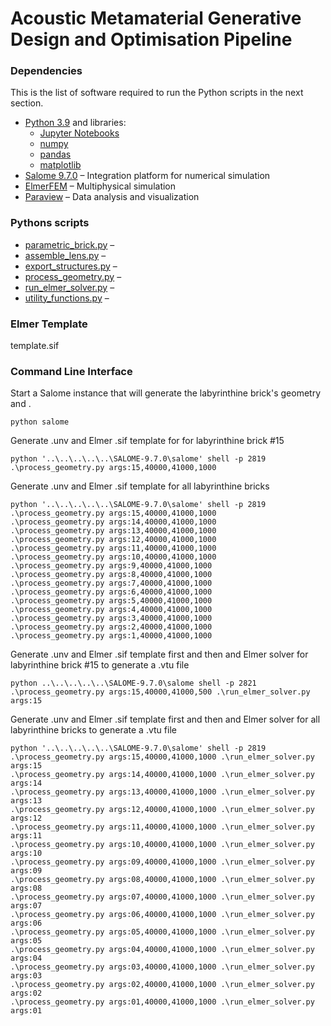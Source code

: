 # Acoustic Metamaterial Generative Design and Optimisation Pipeline



### Dependencies 

This is the list of software required to run the Python scripts in the next section. 

* [Python 3.9](https://www.python.org/) and libraries:
  * [Jupyter Notebooks](https://www.python.org/)
  * [numpy](https://www.python.org/)
  * [pandas](https://www.python.org/)
  * [matplotlib](https://www.python.org/)
* [Salome 9.7.0](https://salome-platform.org/) – Integration platform for numerical simulation
* [ElmerFEM](http://www.csc.fi/elmer) – Multiphysical simulation
* [Paraview](https://www.paraview.org/) – Data analysis and visualization 


### Pythons scripts

* [parametric_brick.py](https://github.com/frantic0/ammgdop/blob/main/parametric_brick.py) –
* [assemble_lens.py](https://github.com/frantic0/ammgdop/blob/main/assemble_lens.py) –
* [export_structures.py](https://github.com/frantic0/ammgdop/blob/main/export_structures.py) – 
* [process_geometry.py](https://github.com/frantic0/ammgdop/blob/main/process_geometry.py) –
* [run_elmer_solver.py](https://github.com/frantic0/ammgdop/blob/main/run_elmer_solver.py) – 
* [utility_functions.py](https://github.com/frantic0/ammgdop/blob/main/utility_functions.py) –

### Elmer Template

template.sif 

### Command Line Interface

Start a Salome instance that will generate the labyrinthine brick's geometry and . 

```
python salome
```

Generate .unv and Elmer .sif template for for labyrinthine brick #15 

```
python '..\..\..\..\..\SALOME-9.7.0\salome' shell -p 2819 .\process_geometry.py args:15,40000,41000,1000 
```


Generate .unv and Elmer .sif template for all labyrinthine bricks

```
python '..\..\..\..\..\SALOME-9.7.0\salome' shell -p 2819 
.\process_geometry.py args:15,40000,41000,1000 
.\process_geometry.py args:14,40000,41000,1000 
.\process_geometry.py args:13,40000,41000,1000 
.\process_geometry.py args:12,40000,41000,1000 
.\process_geometry.py args:11,40000,41000,1000 
.\process_geometry.py args:10,40000,41000,1000 
.\process_geometry.py args:9,40000,41000,1000 
.\process_geometry.py args:8,40000,41000,1000 
.\process_geometry.py args:7,40000,41000,1000 
.\process_geometry.py args:6,40000,41000,1000 
.\process_geometry.py args:5,40000,41000,1000 
.\process_geometry.py args:4,40000,41000,1000 
.\process_geometry.py args:3,40000,41000,1000 
.\process_geometry.py args:2,40000,41000,1000 
.\process_geometry.py args:1,40000,41000,1000
```


Generate .unv and Elmer .sif template first and then and Elmer solver for labyrinthine brick #15 to generate a .vtu file  

```
python ..\..\..\..\..\SALOME-9.7.0\salome shell -p 2821 .\process_geometry.py args:15,40000,41000,500 .\run_elmer_solver.py args:15
```


Generate .unv and Elmer .sif template first and then and Elmer solver for all labyrinthine bricks to generate a .vtu file

```
python '..\..\..\..\..\SALOME-9.7.0\salome' shell -p 2819 
.\process_geometry.py args:15,40000,41000,1000 .\run_elmer_solver.py args:15 
.\process_geometry.py args:14,40000,41000,1000 .\run_elmer_solver.py args:14 
.\process_geometry.py args:13,40000,41000,1000 .\run_elmer_solver.py args:13 
.\process_geometry.py args:12,40000,41000,1000 .\run_elmer_solver.py args:12 
.\process_geometry.py args:11,40000,41000,1000 .\run_elmer_solver.py args:11 
.\process_geometry.py args:10,40000,41000,1000 .\run_elmer_solver.py args:10 
.\process_geometry.py args:09,40000,41000,1000 .\run_elmer_solver.py args:09 
.\process_geometry.py args:08,40000,41000,1000 .\run_elmer_solver.py args:08 
.\process_geometry.py args:07,40000,41000,1000 .\run_elmer_solver.py args:07 
.\process_geometry.py args:06,40000,41000,1000 .\run_elmer_solver.py args:06 
.\process_geometry.py args:05,40000,41000,1000 .\run_elmer_solver.py args:05 
.\process_geometry.py args:04,40000,41000,1000 .\run_elmer_solver.py args:04 
.\process_geometry.py args:03,40000,41000,1000 .\run_elmer_solver.py args:03 
.\process_geometry.py args:02,40000,41000,1000 .\run_elmer_solver.py args:02 
.\process_geometry.py args:01,40000,41000,1000 .\run_elmer_solver.py args:01
```

